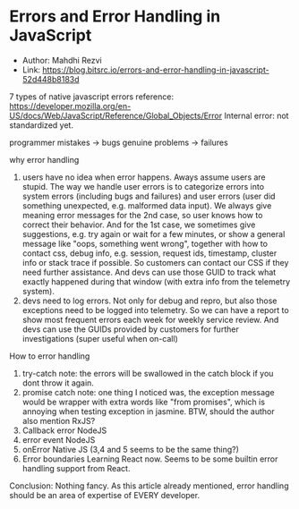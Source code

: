 # Errors and Error Handling in JavaScript

* Author: Mahdhi Rezvi
* Link: https://blog.bitsrc.io/errors-and-error-handling-in-javascript-52d448b8183d

7 types of native javascript errors
reference: https://developer.mozilla.org/en-US/docs/Web/JavaScript/Reference/Global_Objects/Error 
Internal error: not standardized yet.

programmer mistakes -> bugs
genuine problems -> failures

why error handling
1. users have no idea when error happens.
Aways assume users are stupid. The way we handle user errors is to categorize errors into system errors (including bugs and failures) and user errors (user did something unexpected, e.g. malformed data input). We always give meaning error messages for the 2nd case, so user knows how to correct their behavior. And for the 1st case, we sometimes give suggestions, e.g. try again or wait for a few minutes, or show a general message like "oops, something went wrong", together with how to contact css, debug info, e.g. session, request ids, timestamp, cluster info or stack trace if possible. So customers can contact our CSS if they need further assistance. And devs can use those GUID to track what exactly happened during that window (with extra info from the telemetry system).
2. devs need to log errors.
Not only for debug and repro, but also those exceptions need to be logged into telemetry. So we can have a report to show most frequent errors each week for weekly service review. And devs can use the GUIDs provided by customers for further investigations (super useful when on-call)

How to error handling
1. try-catch
note: the errors will be swallowed in the catch block if you dont throw it again.
2. promise catch
note: one thing I noticed was, the exception message would be wrapper with extra words like "from promises", which is annoying when testing exception in jasmine.
BTW, should the author also mention RxJS?
3. Callback error
NodeJS
4. error event
NodeJS
5. onError
Native JS (3,4 and 5 seems to be the same thing?)
6. Error boundaries
Learning React now. Seems to be some builtin error handling support from React.

Conclusion:
Nothing fancy. As this article already mentioned, error handling should be an area of expertise of EVERY developer.